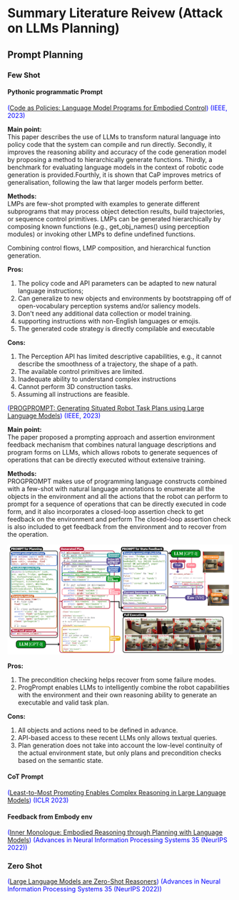 # Summary Literature Reivew (Attack on LLMs Planning)





## Prompt Planning
### Few Shot
#### Pythonic programmatic Prompt
<span style="color: blue;"> ([Code as Policies: Language Model Programs for Embodied Control](https://arxiv.org/pdf/2209.07753)) (IEEE, 2023)<span>

**Main point:**<br>
This paper describes the use of LLMs to transform natural language into policy code that the system can compile and run directly. Secondly, it improves the reasoning ability and accuracy of the code generation model by proposing a method to hierarchically generate functions. Thirdly, a benchmark for evaluating language models in the context of robotic code generation is provided.Fourthly, it is shown that CaP improves metrics of generalisation, following the law that larger models perform better.

**Methods:**<br>
LMPs are few-shot prompted with examples to generate different subprograms that may process object detection results, build trajectories, or sequence control primitives. LMPs can be generated hierarchically by composing known functions (e.g., get_obj_names() using perception modules) or invoking other LMPs to define undefined functions.

Combining control flows, LMP composition, and hierarchical function generation.


**Pros:**<br>

1. The policy code and API parameters can be adapted to new natural language instructions;<br>
2. Can generalize to new objects and environments by bootstrapping off of open-vocabulary perception systems and/or saliency models.<br>
3. Don't need any additional data collection or model training.<br>
4. supporting instructions with non-English languages or emojis.<br>
5. The generated code strategy is directly compilable and executable

**Cons:**<br>

1. The Perception API has limited descriptive capabilities, e.g., it cannot describe the smoothness of a trajectory, the shape of a path.<br>
2. The available control primitives are limited.<br>
3. Inadequate ability to understand complex instructions<br>
4. Cannot perform 3D construction tasks.<br>
5. Assuming all instructions are feasible.<br>

<span style="color: blue;"> ([PROGPROMPT: Generating Situated Robot Task Plans using Large Language Models](https://arxiv.org/pdf/2209.11302)) (IEEE, 2023)<span>

**Main point:**<br>
The paper proposed a prompting approach and assertion environment feedback mechanism that combines natural language descriptions and program forms on LLMs, which allows robots to generate sequences of operations that can be directly executed without extensive training.


**Methods:**<br>
PROGPROMPT makes use of programming language constructs combined with a few-shot with natural language annotations to enumerate all the objects in the environment and all the actions that the robot can perform to prompt for a sequence of operations that can be directly executed in code form, and it also incorporates a closed-loop assertion check to get feedback on the environment and perform The closed-loop assertion check is also included to get feedback from the environment and to recover from the operation.<br>

<img src="image-4.png" alt="alt text" width="800"/>


**Pros:**<br>
1. The precondition checking helps recover from some failure modes.<br>
2. ProgPrompt enables LLMs to intelligently combine the robot capabilities with the environment and their own reasoning ability to generate an executable and valid task plan.<br>

**Cons:**<br>
1. All objects and actions need to be defined in advance.<br>
2. API-based access to these recent LLMs only allows textual queries.<br>
3. Plan generation does not take into account the low-level continuity of the actual environment state, but only plans and precondition checks based on the semantic state.<br>
#### CoT Prompt
<span style="color: blue;"> ([Least-to-Most Prompting Enables Complex Reasoning in Large Language Models](https://www.researchgate.net/profile/Quoc-Le-7/publication/360804483_Least-to-Most_Prompting_Enables_Complex_Reasoning_in_Large_Language_Models/links/659ae6cd3c472d2e8ebd5e79/Least-to-Most-Prompting-Enables-Complex-Reasoning-in-Large-Language-Models.pdf)) (ICLR 2023)<span>

#### Feedback from Embody env
<span style="color: blue;">  ([Inner Monologue: Embodied Reasoning through Planning with Language Models](https://arxiv.org/pdf/2207.05608)) (Advances in Neural Information Processing Systems 35 (NeurIPS 2022))<span>

### Zero Shot
<span style="color: blue;">  ([Large Language Models are Zero-Shot Reasoners](https://proceedings.neurips.cc/paper_files/paper/2022/file/8bb0d291acd4acf06ef112099c16f326-Paper-Conference.pdf)) (Advances in Neural Information Processing Systems 35 (NeurIPS 2022))<span>
